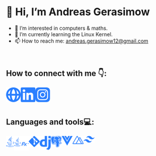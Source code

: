 # 👋 Hi, I’m Andreas Gerasimow
- 👀 I’m interested in computers & maths.
- 🌱 I’m currently learning the Linux Kernel.
- 📫 How to reach me: andreas.gerasimow12@gmail.com

</br>

## How to connect with me 👇:
[<img align="left" alt="andreasgera.de" width="40px" src="https://raw.githubusercontent.com/dev-andreas/dev-andreas/main/globe-alt.svg" />][website]
[<img align="left" alt="Andreas Gerasimow on LinkedIn" width="40px" src="https://raw.githubusercontent.com/dev-andreas/dev-andreas/main/linkedin.svg" />][linkedin]
[<img align="left" alt="Andreas Gerasimow on Instagram" width="40px" src="https://raw.githubusercontent.com/dev-andreas/dev-andreas/main/instagram.svg" />][instagram]

[website]: https://andreasgera.de
[instagram]: https://www.instagram.com/real_gera_/
[linkedin]: https://www.linkedin.com/in/andreas-gerasimow-341a551b2/

</br>
</br>
</br>

## Languages and tools💻:
<img align="left" alt="Java" height="30px" src="https://raw.githubusercontent.com/dev-andreas/dev-andreas/main/java.svg" />
<img align="left" alt="JavaFX" height="40px" src="https://raw.githubusercontent.com/dev-andreas/dev-andreas/main/jfx.svg" />
<img align="left" alt="Git" width="30px" src="https://raw.githubusercontent.com/dev-andreas/dev-andreas/main/git.svg" />
<img align="left" alt="Django" width="30px" src="https://raw.githubusercontent.com/dev-andreas/dev-andreas/main/django.svg" />
<img align="left" alt="PostgreSQL" width="30px" src="https://raw.githubusercontent.com/dev-andreas/dev-andreas/main/pgsql.svg" />
<img align="left" alt="Vue.js" width="30px" src="https://raw.githubusercontent.com/dev-andreas/dev-andreas/main/vue.svg" />
<img align="left" alt="Nuxt.js" width="30px" src="https://raw.githubusercontent.com/dev-andreas/dev-andreas/main/nuxt.svg" />
<img align="left" alt="TailwindCSS" width="30px" src="https://raw.githubusercontent.com/dev-andreas/dev-andreas/main/tailwindcss.svg" />
<!---
dev-andreas/dev-andreas is a ✨ special ✨ repository because its `README.md` (this file) appears on your GitHub profile.
You can click the Preview link to take a look at your changes.
--->
